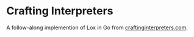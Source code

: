 # Crafting Interpreters

A follow-along implemention of Lox in Go from
[craftinginterpreters.com](craftinginterpreters.com).
